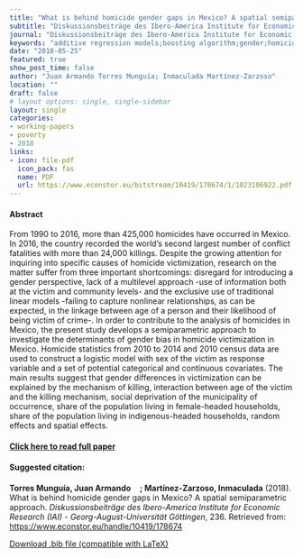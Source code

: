 ```yaml
---
title: "What is behind homicide gender gaps in Mexico? A spatial semiparametric approach"
subtitle: "Diskussionsbeiträge des Ibero-America Institute for Economic Research (IAI) - Georg-August-Universität Göttingen" 
journal: "Diskussionsbeiträge des Ibero-America Institute for Economic Research (IAI) - Georg-August-Universität Göttingen" 
keywords: "additive regression models;boosting algorithm;gender;homicide;Mexico" 
date: "2018-05-25"
featured: true
show_post_time: false
author: "Juan Armando Torres Munguía; Inmaculada Martínez-Zarzoso"
location: ""
draft: false
# layout options: single, single-sidebar
layout: single
categories:
- working-papers
- poverty
- 2018
links:
- icon: file-pdf
  icon_pack: fas
  name: PDF
  url: https://www.econstor.eu/bitstream/10419/178674/1/1023106922.pdf
---
```




<h4> Abstract </h4>
<p> From 1990 to 2016, more than 425,000 homicides have occurred in Mexico. In 2016, the country recorded the world’s second largest number of conflict fatalities with more than 24,000 killings. Despite the growing attention for inquiring into specific causes of homicide victimization, research on the matter suffer from three important shortcomings: disregard for introducing a gender perspective, lack of a multilevel approach -use of information both at the victim and community levels- and the exclusive use of traditional linear models -failing to capture nonlinear relationships, as can be expected, in the linkage between age of a person and their likelihood of being victim of crime-. In order to contribute to the analysis of homicides in Mexico, the present study develops a semiparametric approach to investigate the determinants of gender bias in homicide victimization in Mexico. Homicide statistics from 2010 to 2014 and 2010 census data are used to construct a logistic model with sex of the victim as response variable and a set of potential categorical and continuous covariates. The main results suggest that gender differences in victimization can be explained by the mechanism of killing, interaction between age of the victim and the killing mechanism, social deprivation of the municipality of occurrence, share of the population living in female-headed households, share of the population living in indigenous-headed households, random effects and spatial effects. </p>

<h4> <a href="https://www.econstor.eu/handle/10419/178674" target="_blank"> Click here to read full paper </a></h4>

<h4>Suggested citation: </h4>
<p><b>Torres Munguía, Juan Armando<a href="https://orcid.org/0000-0003-3432-6941"><img src="https://fontawesome.com/icons/orcid?f=brands&s=solid" height="16" width="16" ></a>; Martínez-Zarzoso, Inmaculada</b> (2018). What is behind homicide gender gaps in Mexico? A spatial semiparametric approach. <i>Diskussionsbeiträge des Ibero-America Institute for Economic Research (IAI) - Georg-August-Universität Göttingen</i>, 236. Retrieved from: <a href="https://www.econstor.eu/handle/10419/178674" target="_blank">https://www.econstor.eu/handle/10419/178674</a></p>

<a href="cite.bib" download="cite.bib" class="button"> Download .bib file (compatible with LaTeX) </a>
